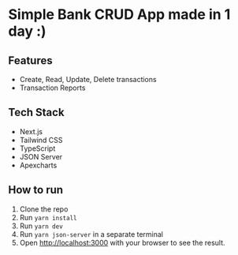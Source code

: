 # Simple Bank CRUD App made in 1 day :)

## Features

- Create, Read, Update, Delete transactions
- Transaction Reports

## Tech Stack

- Next.js
- Tailwind CSS
- TypeScript
- JSON Server
- Apexcharts

## How to run

1. Clone the repo
2. Run `yarn install`
3. Run `yarn dev`
4. Run `yarn json-server` in a separate terminal
5. Open [http://localhost:3000](http://localhost:3000) with your browser to see the result.
